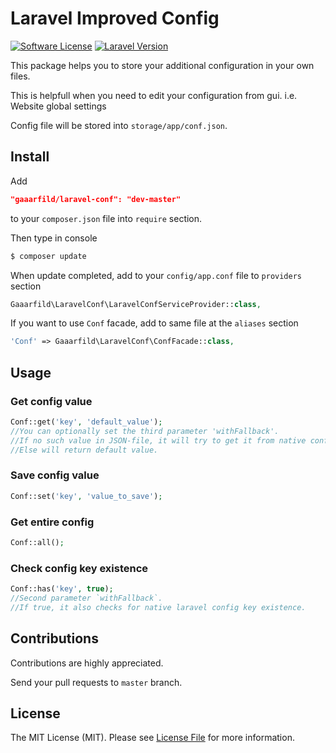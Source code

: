 # Laravel Improved Config

[![Software License](https://img.shields.io/badge/license-MIT-brightgreen.svg?style=flat-square)](LICENSE.md)
[![Laravel Version](https://img.shields.io/badge/laravel-5-orange.svg?style=flat-square)](http://laravel.com)

This package helps you to store your additional configuration in your own files.

This is helpfull when you need to edit your configuration from gui. i.e. Website global settings

Config file will be stored into `storage/app/conf.json`.

## Install

Add 

``` JSON
"gaaarfild/laravel-conf": "dev-master"
```

to your `composer.json` file into `require` section.

Then type in console

``` BASH
$ composer update
```

When update completed, add to your `config/app.conf` file to `providers` section

``` PHP
Gaaarfild\LaravelConf\LaravelConfServiceProvider::class,
```

If you want to use `Conf` facade, add to same file at the `aliases` section

``` PHP
'Conf' => Gaaarfild\LaravelConf\ConfFacade::class,
```




## Usage

### Get config value

``` PHP
Conf::get('key', 'default_value');
//You can optionally set the third parameter 'withFallback'. 
//If no such value in JSON-file, it will try to get it from native config array. 
//Else will return default value.
```

### Save config value

``` PHP
Conf::set('key', 'value_to_save');
```

### Get entire config

``` PHP
Conf::all();
```

### Check config key existence

``` PHP
Conf::has('key', true);
//Second parameter `withFallback`. 
//If true, it also checks for native laravel config key existence.
```

## Contributions

Contributions are highly appreciated.

Send your pull requests to `master` branch.


## License

The MIT License (MIT). Please see [License File](https://github.com/gaaarfild/laravel-conf/blob/master/LICENSE) for more information.

